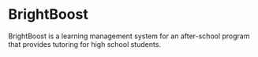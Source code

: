 # BrightBoost
BrightBoost is a learning management system for an after-school program that provides tutoring for high school students.
